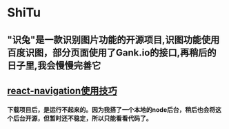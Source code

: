 # ShiTu
## "识兔"是一款识别图片功能的开源项目,识图功能使用百度识图，部分页面使用了Gank.io的接口,再稍后的日子里,我会慢慢完善它
## [react-navigation使用技巧](http://www.jianshu.com/p/2f575cc35780)

#### 下载项目后，是运行不起来的。因为我搭了一个本地的node后台，稍后也会将这个后台开源，但暂时还不稳定，所以只能看看代码了。


